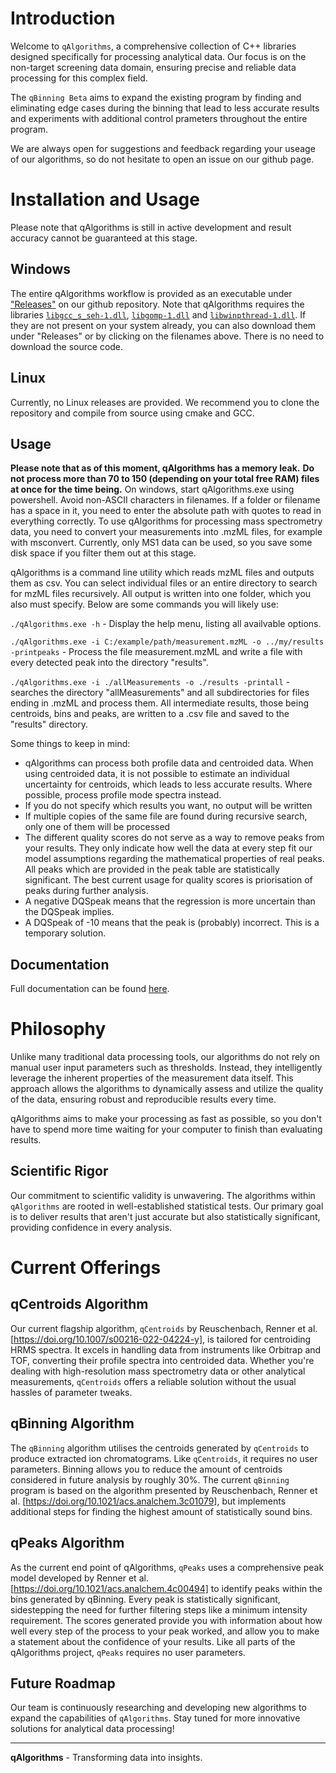 # Introduction

Welcome to `qAlgorithms`, a comprehensive collection of C++ libraries designed specifically 
for processing analytical data. Our focus is on the non-target screening data domain, ensuring 
precise and reliable data processing for this complex field.

The `qBinning Beta` aims to expand the existing program by finding and eliminating edge
cases during the binning that lead to less accurate results and experiments with additional
control prameters throughout the entire program.

We are always open for suggestions and feedback regarding your useage of our algorithms,
so do not hesitate to open an issue on our github page.

# Installation and Usage
Please note that qAlgorithms is still in active development and result accuracy
cannot be guaranteed at this stage. 

## Windows
The entire qAlgorithms workflow is provided as an executable under ["Releases"](https://github.com/odea-project/qAlgorithms/releases) on
our github repository.
Note that qAlgorithms requires the libraries [`libgcc_s_seh-1.dll`](https://github.com/odea-project/qAlgorithms/releases/download/v0.1.1.beta/libgcc_s_seh-1.dll), [`libgomp-1.dll`](https://github.com/odea-project/qAlgorithms/releases/download/v0.1.1.beta/libgomp-1.dll) 
and [`libwinpthread-1.dll`](https://github.com/odea-project/qAlgorithms/releases/download/v0.1.1.beta/libwinpthread-1.dll). If they are not present on your system already, you can also download them under "Releases" 
or by clicking on the filenames above. There is no need to download the source code.

## Linux
Currently, no Linux releases are provided. We recommend you to clone the repository
and compile from source using cmake and GCC.

## Usage

**Please note that as of this moment, qAlgorithms has a memory leak.** 
**Do not process more than 70 to 150 (depending on your total free RAM) files at once for the time being.**
On windows, start qAlgorithms.exe using powershell. Avoid non-ASCII characters in 
filenames. If a folder or filename has a space in it, you need to enter the absolute
path with quotes to read in everything correctly.
To use qAlgorithms for processing mass spectrometry data, you need to convert your
measurements into .mzML files, for example with msconvert. Currently, only MS1 
data can be used, so you save some disk space if you filter them out at this stage.

qAlgorithms is a command line utility which reads mzML files and outputs them
as csv. You can select individual files or an entire directory to search for
mzML files recursively. All output is written into one folder, which you also
must specify. Below are some commands you will likely use:

`./qAlgorithms.exe -h` - Display the help menu, listing all availvable options.

`./qAlgorithms.exe -i C:/example/path/measurement.mzML -o ../my/results -printpeaks` - 
Process the file measurement.mzML and write a file with every detected peak
into the directory "results".

`./qAlgorithms.exe -i ./allMeasurements -o ./results -printall` - searches the directory
"allMeasurements" and all subdirectories for files ending in .mzML and process them.
All intermediate results, those being centroids, bins and peaks, are written to a .csv 
file and saved to the "results" directory. 

Some things to keep in mind:
* qAlgorithms can process both profile data and centroided data. When using
  centroided data, it is not possible to estimate an individual uncertainty
  for centroids, which leads to less accurate results. Where possible, process
  profile mode spectra instead.
* If you do not specify which results you want, no output will be written
* If multiple copies of the same file are found during recursive search,
  only one of them will be processed
* The different quality scores do not serve as a way to remove peaks from
  your results. They only indicate how well the data at every step fit our
  model assumptions regarding the mathematical properties of real peaks.
  All peaks which are provided in the peak table are statistically significant.
  The best current usage for quality scores is priorisation of peaks 
  during further analysis.
* A negative DQSpeak means that the regression is more uncertain than the DQSpeak implies.
* A DQSpeak of -10 means that the peak is (probably) incorrect. This is a temporary solution.

## Documentation
Full documentation can be found [here](https://odea-project.github.io/qAlgorithms/html/).

# Philosophy
Unlike many traditional data processing tools, our algorithms do not rely on manual user input 
parameters such as thresholds. Instead, they intelligently leverage the inherent properties of 
the measurement data itself. This approach allows the algorithms to dynamically assess and 
utilize the quality of the data, ensuring robust and reproducible results every time.

qAlgorithms aims to make your processing as fast as possible, so you don't have to spend more
time waiting for your computer to finish than evaluating results.

## Scientific Rigor
Our commitment to scientific validity is unwavering. The algorithms within `qAlgorithms` are 
rooted in well-established statistical tests. Our primary goal is to deliver results that 
aren't just accurate but also statistically significant, providing confidence in every analysis.

# Current Offerings

## qCentroids Algorithm
Our current flagship algorithm, `qCentroids` by Reuschenbach, Renner et al. 
[https://doi.org/10.1007/s00216-022-04224-y], is tailored for centroiding HRMS 
spectra. It excels in handling data from instruments like Orbitrap and TOF, 
converting their profile spectra into centroided data. Whether you're dealing with 
high-resolution mass spectrometry data or other analytical measurements, `qCentroids` 
offers a reliable solution without the usual hassles of parameter tweaks.

## qBinning Algorithm
The `qBinning` algorithm utilises the centroids generated by `qCentroids` to
produce extracted ion chromatograms. Like `qCentroids`, it requires no user
parameters. Binning allows you to reduce the amount of centroids considered
in future analysis by roughly 30%. The current `qBinning` program is based
on the algorithm presented by Reuschenbach, Renner et al. [https://doi.org/10.1021/acs.analchem.3c01079],
but implements additional steps for finding the highest amount of statistically
sound bins.

## qPeaks Algorithm
As the current end point of qAlgorithms, `qPeaks` uses a comprehensive peak model 
developed by Renner et al. [https://doi.org/10.1021/acs.analchem.4c00494] to 
identify peaks within the bins generated by qBinning. Every peak is statistically
significant, sidestepping the need for further filtering steps like a minimum
intensity requirement. The scores generated provide you with information about
how well every step of the process to your peak worked, and allow you to make
a statement about the confidence of your results. Like all parts of the qAlgorithms
project, `qPeaks` requires no user parameters.

## Future Roadmap
Our team is continuously researching and developing new algorithms to expand 
the capabilities of `qAlgorithms`. Stay tuned for more innovative solutions 
for analytical data processing!

---

**qAlgorithms** - Transforming data into insights.
